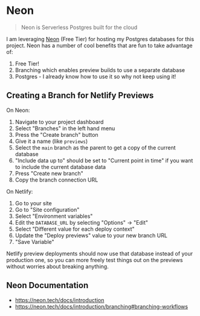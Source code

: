 # Neon

> Neon is Serverless Postgres built for the cloud

I am leveraging [Neon](https://neon.tech/) (Free Tier) for hosting my Postgres databases for this project. Neon has a number of cool benefits that are fun to take advantage of:

1. Free Tier!
2. Branching which enables preview builds to use a separate database
3. Postgres - I already know how to use it so why not keep using it!

## Creating a Branch for Netlify Previews

On Neon:

1. Navigate to your project dashboard
2. Select "Branches" in the left hand menu
3. Press the "Create branch" button
4. Give it a name (like `previews`)
5. Select the `main` branch as the parent to get a copy of the current database
6. "Include data up to" should be set to "Current point in time" if you want to include the current database data
7. Press "Create new branch"
8. Copy the branch connection URL

On Netlify:

1. Go to your site
2. Go to "Site configuration"
3. Select "Environment variables"
4. Edit the `DATABASE_URL` by selecting "Options" -> "Edit"
5. Select "Different value for each deploy context"
6. Update the "Deploy previews" value to your new branch URL
7. "Save Variable"

Netlify preview deployments should now use that database instead of your production one, so you can more freely test things out on the previews without worries about breaking anything.

## Neon Documentation

- https://neon.tech/docs/introduction
- https://neon.tech/docs/introduction/branching#branching-workflows